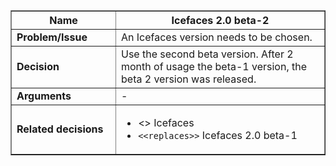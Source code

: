 <table cellpadding='5' border='1' cellspacing='0' width='650'>
<blockquote><thead>
<blockquote><tr>
<blockquote><th width='150'> Name </th>
<th>Icefaces 2.0 beta-2</th>
</blockquote></tr>
</blockquote></thead>
<tbody>
<blockquote><tr>
<blockquote><td> <b>Problem/Issue</b> </td>
<td>An Icefaces version needs to be chosen.</td>
</blockquote></tr>
<tr>
<blockquote><td> <b>Decision</b> </td>
<td>Use the second beta version. After 2 month of usage the beta-1 version, the beta 2 version was released.</td>
</blockquote></tr>
<tr>
<blockquote><td> <b>Arguments</b> </td>
<td>-</td>
</blockquote></tr>
<tr>
<blockquote><td> <b>Related decisions</b> </td>
<td>
<ul>
<li><<caused by>> Icefaces </li>
<li><code>&lt;&lt;replaces&gt;&gt;</code> Icefaces 2.0 beta-1</li>
</ul>
</td>
</blockquote></tr>
</blockquote></tbody>
</table>